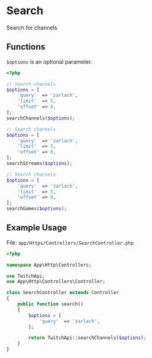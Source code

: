 # Search

Search for channels

## Functions

```$options``` is an optional parameter.

```php
<?php

// Search channels
$options = [
    'query'  => 'zarlach',
    'limit'  => 5,
    'offset' => 0,
];
searchChannels($options);

// Search channels
$options = [
    'query'  => 'zarlach',
    'limit'  => 5,
    'offset' => 0,
];
searchStreams($options);

// Search channels
$options = [
    'query'  => 'zarlach',
    'limit'  => 5,
    'offset' => 0,
];
searchGames($options);

```

## Example Usage

File: ```app/Https/Controllers/SearchController.php```

```php
<?php

namespace App\Http\Controllers;

use TwitchApi;
use App\Http\Controllers\Controller;

class SearchController extends Controller
{
    public function search()
    {
        $options = [
            'query'  => 'zarlach',
        ];

        return TwitchApi::searchChannels($options);
    }
}
```
